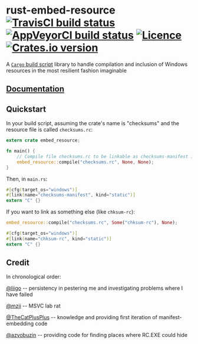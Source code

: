 # rust-embed-resource [![TravisCI build status](https://travis-ci.org/nabijaczleweli/rust-embed-resource.svg?branch=master)](https://travis-ci.org/nabijaczleweli/rust-embed-resource) [![AppVeyorCI build status](https://ci.appveyor.com/api/projects/status/nqd8kaa2pgwyiqkk/branch/master?svg=true)](https://ci.appveyor.com/project/nabijaczleweli/rust-embed-resource/branch/master) [![Licence](https://img.shields.io/badge/license-MIT-blue.svg?style=flat)](LICENSE) [![Crates.io version](http://meritbadge.herokuapp.com/embed-resource)](https://crates.io/crates/embed-resource)
A [`Cargo` build script](http://doc.crates.io/build-script.html) library to handle compilation and inclusion of Windows resources
in the most resilient fashion imaginable

## [Documentation](https://cdn.rawgit.com/nabijaczleweli/rust-embed-resource/doc/embed_resource/index.html)

## Quickstart

In your build script, assuming the crate's name is "checksums" and the resource file is called `checksums.rc`:

```rust
extern crate embed_resource;

fn main() {
    // Compile file checksums.rc to be linkable as checksums-manifest in $OUT_DIR
    embed_resource::compile("checksums.rc", None, None);
}
```

Then, in `main.rs`:

```rust
#[cfg(target_os="windows")]
#[link(name="checksums-manifest", kind="static")]
extern "C" {}
```

If you want to link as something else (like `chksum-rc`):

```rust
embed_resource::compile("checksums.rc", Some("chksum-rc"), None);
```

```rust
#[cfg(target_os="windows")]
#[link(name="chksum-rc", kind="static")]
extern "C" {}
```

## Credit

In chronological order:

[@liigo](https://github.com/liigo) -- persistency in pestering me and investigating problems where I have failed

[@mzji](https://github.com/mzji) -- MSVC lab rat

[@TheCatPlusPlus](https://github.com/TheCatPlusPlus) -- knowledge and providing first iteration of manifest-embedding code

[@azyobuzin](https://github.com/azyobuzin) -- providing code for finding places where RC.EXE could hide

